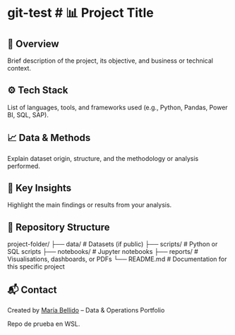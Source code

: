 # git-test # 📊 Project Title

## 📁 Overview
Brief description of the project, its objective, and business or technical context.

## ⚙️ Tech Stack
List of languages, tools, and frameworks used (e.g., Python, Pandas, Power BI, SQL, SAP).

## 📈 Data & Methods
Explain dataset origin, structure, and the methodology or analysis performed.

## 🧩 Key Insights
Highlight the main findings or results from your analysis.

## 📂 Repository Structure
project-folder/
├── data/           # Datasets (if public)
├── scripts/        # Python or SQL scripts
├── notebooks/      # Jupyter notebooks
├── reports/        # Visualisations, dashboards, or PDFs
└── README.md       # Documentation for this specific project

## 📬 Contact
Created by [María Bellido](https://www.linkedin.com/in/mariabellido-consulting/) – Data & Operations Portfolio


Repo de prueba en WSL.
